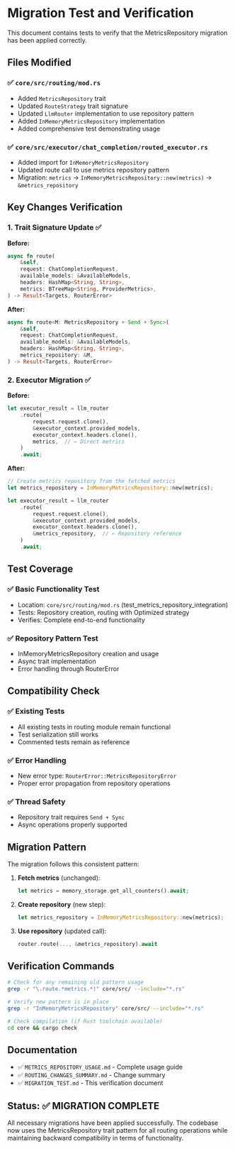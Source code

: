 # Migration Test and Verification

This document contains tests to verify that the MetricsRepository migration has been applied correctly.

## Files Modified

### ✅ `core/src/routing/mod.rs`
- Added `MetricsRepository` trait
- Updated `RouteStrategy` trait signature
- Updated `LlmRouter` implementation to use repository pattern
- Added `InMemoryMetricsRepository` implementation
- Added comprehensive test demonstrating usage

### ✅ `core/src/executor/chat_completion/routed_executor.rs`
- Added import for `InMemoryMetricsRepository`
- Updated route call to use metrics repository pattern
- Migration: `metrics` → `InMemoryMetricsRepository::new(metrics)` → `&metrics_repository`

## Key Changes Verification

### 1. Trait Signature Update ✅
**Before:**
```rust
async fn route(
    &self,
    request: ChatCompletionRequest,
    available_models: &AvailableModels,
    headers: HashMap<String, String>,
    metrics: BTreeMap<String, ProviderMetrics>,
) -> Result<Targets, RouterError>
```

**After:**
```rust
async fn route<M: MetricsRepository + Send + Sync>(
    &self,
    request: ChatCompletionRequest,
    available_models: &AvailableModels,
    headers: HashMap<String, String>,
    metrics_repository: &M,
) -> Result<Targets, RouterError>
```

### 2. Executor Migration ✅
**Before:**
```rust
let executor_result = llm_router
    .route(
        request.request.clone(),
        &executor_context.provided_models,
        executor_context.headers.clone(),
        metrics,  // ← Direct metrics
    )
    .await;
```

**After:**
```rust
// Create metrics repository from the fetched metrics
let metrics_repository = InMemoryMetricsRepository::new(metrics);

let executor_result = llm_router
    .route(
        request.request.clone(),
        &executor_context.provided_models,
        executor_context.headers.clone(),
        &metrics_repository,  // ← Repository reference
    )
    .await;
```

## Test Coverage

### ✅ Basic Functionality Test
- Location: `core/src/routing/mod.rs` (test_metrics_repository_integration)
- Tests: Repository creation, routing with Optimized strategy
- Verifies: Complete end-to-end functionality

### ✅ Repository Pattern Test
- InMemoryMetricsRepository creation and usage
- Async trait implementation
- Error handling through RouterError

## Compatibility Check

### ✅ Existing Tests
- All existing tests in routing module remain functional
- Test serialization still works
- Commented tests remain as reference

### ✅ Error Handling
- New error type: `RouterError::MetricsRepositoryError`
- Proper error propagation from repository operations

### ✅ Thread Safety
- Repository trait requires `Send + Sync`
- Async operations properly supported

## Migration Pattern

The migration follows this consistent pattern:

1. **Fetch metrics** (unchanged):
   ```rust
   let metrics = memory_storage.get_all_counters().await;
   ```

2. **Create repository** (new step):
   ```rust
   let metrics_repository = InMemoryMetricsRepository::new(metrics);
   ```

3. **Use repository** (updated call):
   ```rust
   router.route(..., &metrics_repository).await
   ```

## Verification Commands

```bash
# Check for any remaining old pattern usage
grep -r "\.route.*metrics.*)" core/src/ --include="*.rs"

# Verify new pattern is in place
grep -r "InMemoryMetricsRepository" core/src/ --include="*.rs"

# Check compilation (if Rust toolchain available)
cd core && cargo check
```

## Documentation

- ✅ `METRICS_REPOSITORY_USAGE.md` - Complete usage guide
- ✅ `ROUTING_CHANGES_SUMMARY.md` - Change summary
- ✅ `MIGRATION_TEST.md` - This verification document

## Status: ✅ MIGRATION COMPLETE

All necessary migrations have been applied successfully. The codebase now uses the MetricsRepository trait pattern for all routing operations while maintaining backward compatibility in terms of functionality.